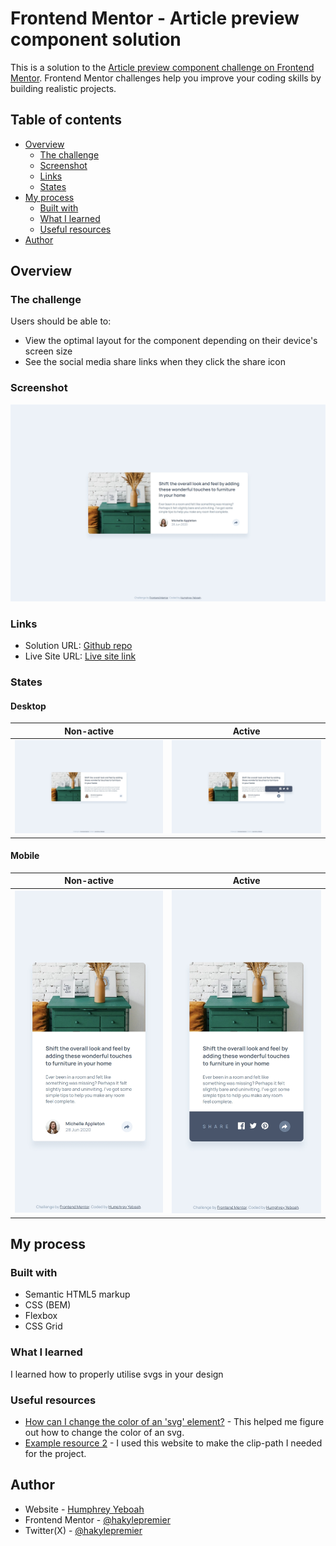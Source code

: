 <!-- @format -->

# Frontend Mentor - Article preview component solution

This is a solution to the [Article preview component challenge on Frontend Mentor](https://www.frontendmentor.io/challenges/article-preview-component-dYBN_pYFT). Frontend Mentor challenges help you improve your coding skills by building realistic projects.

## Table of contents

- [Overview](#overview)
  - [The challenge](#the-challenge)
  - [Screenshot](#screenshot)
  - [Links](#links)
  - [States](#states)
- [My process](#my-process)
  - [Built with](#built-with)
  - [What I learned](#what-i-learned)
  - [Useful resources](#useful-resources)
- [Author](#author)

## Overview

### The challenge

Users should be able to:

- View the optimal layout for the component depending on their device's screen size
- See the social media share links when they click the share icon

### Screenshot

![Screenshot of completed project](./screenshot.jpeg)

### Links

- Solution URL: [Github repo](https://github.com/hakylepremier/article-preview-component)
- Live Site URL: [Live site link](https://hakylepremier.github.io/article-preview-component/)

### States

#### Desktop

|                                   Non-active                                   |                                     Active                                      |
| :----------------------------------------------------------------------------: | :-----------------------------------------------------------------------------: |
| ![Screenshot of mobile responsive view in non active state](./screenshot.jpeg) | ![Screenshot of mobile responsive view in active state](screenshot-active.jpeg) |

#### Mobile

|                                        Non-active                                         |                                           Active                                           |
| :---------------------------------------------------------------------------------------: | :----------------------------------------------------------------------------------------: |
| ![Screenshot of mobile responsive view in non active state](./screenshot-responsive.jpeg) | ![Screenshot of mobile responsive view in active state](screenshot-responsive-active.jpeg) |

## My process

### Built with

- Semantic HTML5 markup
- CSS (BEM)
- Flexbox
- CSS Grid

### What I learned

I learned how to properly utilise svgs in your design

### Useful resources

- [How can I change the color of an 'svg' element?](https://stackoverflow.com/questions/22252472/how-can-i-change-the-color-of-an-svg-element) - This helped me figure out how to change the color of an svg.
- [Example resource 2](https://bennettfeely.com/clippy/) - I used this website to make the clip-path I needed for the project.

## Author

- Website - [Humphrey Yeboah](https://www.humphreyyeboah.com)
- Frontend Mentor - [@hakylepremier](https://www.frontendmentor.io/profile/hakylepremier)
- Twitter(X) - [@hakylepremier](https://www.twitter.com/hakylepremier)
